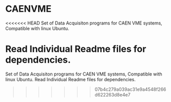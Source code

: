 # CAENVME

<<<<<<< HEAD
Set of Data Acquisiton programs for CAEN VME systems, Compatible with linux Ubuntu. 

Read Individual Readme files for dependencies.
=======
Set of Data Acquisiton programs for CAEN VME systems, Compatible with linux Ubuntu.
Read Individual Readme files for dependencies.
>>>>>>> 07b4c279a039ac31e9a4548f266d622263d8e4e7

